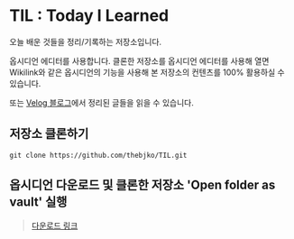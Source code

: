 # TIL : Today I Learned
오늘 배운 것들을 정리/기록하는 저장소입니다. 

옵시디언 에디터를 사용합니다. 클론한 저장소를 옵시디언 에디터를 사용해 열면 Wikilink와 같은 옵시디언의 기능을 사용해 본 저장소의 컨텐츠를 100% 활용하실 수 있습니다.

또는 [Velog 블로그](https://velog.io/@thebjko)에서 정리된 글들을 읽을 수 있습니다.

## 저장소 클론하기
```
git clone https://github.com/thebjko/TIL.git
```

## 옵시디언 다운로드 및 클론한 저장소 'Open folder as vault' 실행
> [다운로드 링크](https://obsidian.md)
